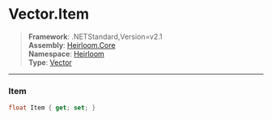 # Vector.Item

> **Framework**: .NETStandard,Version=v2.1  
> **Assembly**: [Heirloom.Core][0]  
> **Namespace**: [Heirloom][0]  
> **Type**: [Vector][1]  

--------------------------------------------------------------------------------

### Item

```cs
float Item { get; set; }
```

[0]: ../Heirloom.Core.md
[1]: Heirloom.Vector.md
